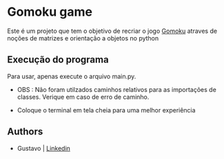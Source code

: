 # Gomoku game

Este é um projeto que tem o objetivo de recriar o jogo [Gomoku](https://gomoku.yjyao.com/) atraves de noções de matrizes e orientação a objetos no python

## Execução do programa

Para usar, apenas execute o arquivo main.py.
   * OBS : Não foram utilzados caminhos relativos para as importações de classes. Verique em caso de erro de caminho.

   * Coloque o terminal em tela cheia para uma melhor experiência


## Authors
   * Gustavo | [Linkedin](https://www.linkedin.com/in/gustavorodriguesb04/)

